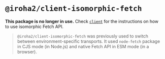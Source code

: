 # `@iroha2/client-isomorphic-fetch`

**This package is no longer in use.** Check [`client`](../client/README.md) for the instructions on how to use isomorphic Fetch API.

> `@iroha2/client-isomorphic-fetch` was previously used to switch between environment-specific transports. It used  `node-fetch` package in CJS mode (in Node.js) and native Fetch API in ESM mode (in a browser).
